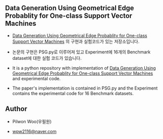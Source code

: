 ## Data Generation Using Geometrical Edge Probablity for One-class Support Vector Machines

- [Data Generation Using Geometrical Edge Probablity for One-class Support Vector Machines](<https://github.com/wonwooo/PSG_OCSVM/blob/master/Data%20Generation%20Using%20Geometrical%20Edge%20Probability%20for%20One-class%20Support%20Vector%20Machines.pdf>)
의 구현과 실험코드가 있는 저장소입니다.

- 논문의 구현은 PSG.py로 이루어져 있고 Experiment에 16개의 Benchmark dataset에 대한 실험 코드가 있습니다.


- It is a python repository with implementation of [Data Generation Using Geometrical Edge Probablity for One-class Support Vector Machines](<https://github.com/wonwooo/PSG_OCSVM/blob/master/Data%20Generation%20Using%20Geometrical%20Edge%20Probability%20for%20One-class%20Support%20Vector%20Machines.pdf>) and experimental code.

- The paper's implementation is contained in PSG.py and the Experiment contains the experimental code for 16 Benchmark datasets.



## Author

- Pilwon Woo(우필원) 

- wpw2116@naver.com

